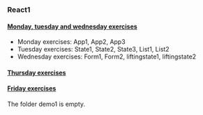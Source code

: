 ### React1

#### [Monday, tuesday and wednesday exercises](./monday-wednesday)
* Monday exercises: App1, App2, App3
* Tuesday exercises: State1, State2, State3, List1, List2
* Wednesday exercises: Form1, Form2, liftingstate1, liftingstate2
#### [Thursday exercises](./thursday)
#### [Friday exercises](./friday)
The folder demo1 is empty.
